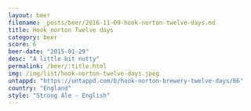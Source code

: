 ```yaml
---
layout: beer
filename: _posts/beer/2016-11-09-hook-norton-twelve-days.md
title: Hook norton Twelve days
category: beer
score: 6
beer-date: "2015-01-29"
desc: "A little bit nutty"
permalink: /beer/:title.html
img: /img/list/hook-norton-twelve-days.jpeg
untappd: "https://untappd.com/b/hook-norton-brewery-twelve-days/66"
country: "England"
style: "Strong Ale - English"
---
```

